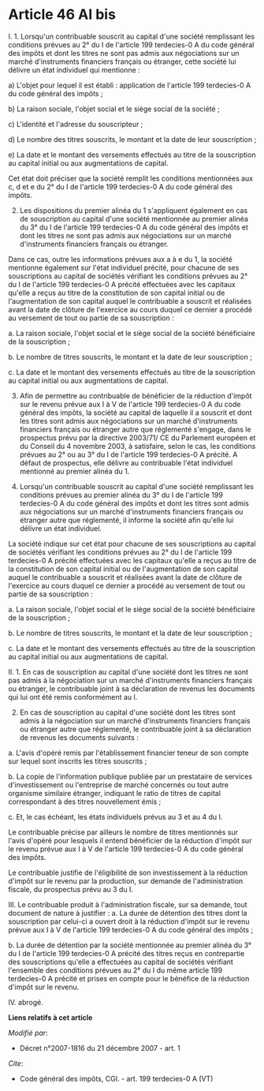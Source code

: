 # Article 46 AI bis

I. 1. Lorsqu'un contribuable souscrit au capital d'une société remplissant les conditions prévues au 2° du I de l'article 199
terdecies-0 A du code général des impôts et dont les titres ne sont pas admis aux négociations sur un marché d'instruments
financiers français ou étranger, cette société lui délivre un état individuel qui mentionne : 

a) L'objet pour lequel il est établi : application de l'article 199 terdecies-0 A du code général des impôts ; 

b) La raison sociale, l'objet social et le siège social de la société ; 

c) L'identité et l'adresse du souscripteur ; 

d) Le nombre des titres souscrits, le montant et la date de leur souscription ; 

e) La date et le montant des versements effectués au titre de la souscription au capital initial ou aux augmentations de
capital. 

Cet état doit préciser que la société remplit les conditions mentionnées aux c, d et e du 2° du I de l'article 199
terdecies-0 A du code général des impôts. 

2. Les dispositions du premier alinéa du 1 s'appliquent également en cas de souscription au capital d'une société mentionnée
au premier alinéa du 3° du I de l'article 199 terdecies-0 A du code général des impôts et dont les titres ne sont pas admis
aux négociations sur un marché d'instruments financiers français ou étranger. 

Dans ce cas, outre les informations prévues aux a à e du 1, la société mentionne également sur l'état individuel précité,
pour chacune de ses souscriptions au capital de sociétés vérifiant les conditions prévues au 2° du I de l'article 199
terdecies-0 A précité effectuées avec les capitaux qu'elle a reçus au titre de la constitution de son capital initial ou de
l'augmentation de son capital auquel le contribuable a souscrit et réalisées avant la date de clôture de l'exercice au cours
duquel ce dernier a procédé au versement de tout ou partie de sa souscription : 

a. La raison sociale, l'objet social et le siège social de la société bénéficiaire de la souscription ; 

b. Le nombre de titres souscrits, le montant et la date de leur souscription ; 

c. La date et le montant des versements effectués au titre de la souscription au capital initial ou aux augmentations de
capital. 

3. Afin de permettre au contribuable de bénéficier de la réduction d'impôt sur le revenu prévue aux I à V de l'article 199
terdecies-0 A du code général des impôts, la société au capital de laquelle il a souscrit et dont les titres sont admis aux
négociations sur un marché d'instruments financiers français ou étranger autre que réglementé s'engage, dans le prospectus
prévu par la directive 2003/71/ CE du Parlement européen et du Conseil du 4 novembre 2003, à satisfaire, selon le cas, les
conditions prévues au 2° ou au 3° du I de l'article 199 terdecies-0 A précité. A défaut de prospectus, elle délivre au
contribuable l'état individuel mentionné au premier alinéa du 1.

4. Lorsqu'un contribuable souscrit au capital d'une société remplissant les conditions prévues au premier alinéa du 3° du I
de l'article 199 terdecies-0 A du code général des impôts et dont les titres sont admis aux négociations sur un marché
d'instruments financiers français ou étranger autre que réglementé, il informe la société afin qu'elle lui délivre un état
individuel. 

La société indique sur cet état pour chacune de ses souscriptions au capital de sociétés vérifiant les conditions prévues au
2° du I de l'article 199 terdecies-0 A précité effectuées avec les capitaux qu'elle a reçus au titre de la constitution de
son capital initial ou de l'augmentation de son capital auquel le contribuable a souscrit et réalisées avant la date de
clôture de l'exercice au cours duquel ce dernier a procédé au versement de tout ou partie de sa souscription : 

a. La raison sociale, l'objet social et le siège social de la société bénéficiaire de la souscription ; 

b. Le nombre de titres souscrits, le montant et la date de leur souscription ; 

c. La date et le montant des versements effectués au titre de la souscription au capital initial ou aux augmentations de
capital. 

II. 1. En cas de souscription au capital d'une société dont les titres ne sont pas admis à la négociation sur un marché
d'instruments financiers français ou étranger, le contribuable joint à sa déclaration de revenus les documents qui lui ont
été remis conformément au I. 

2. En cas de souscription au capital d'une société dont les titres sont admis à la négociation sur un marché d'instruments
financiers français ou étranger autre que réglementé, le contribuable joint à sa déclaration de revenus les documents
suivants : 

a. L'avis d'opéré remis par l'établissement financier teneur de son compte sur lequel sont inscrits les titres souscrits ; 

b. La copie de l'information publique publiée par un prestataire de services d'investissement ou l'entreprise de marché
concernés ou tout autre organisme similaire étranger, indiquant le ratio de titres de capital correspondant à des titres
nouvellement émis ; 

c. Et, le cas échéant, les états individuels prévus au 3 et au 4 du I. 

Le contribuable précise par ailleurs le nombre de titres mentionnés sur l'avis d'opéré pour lesquels il entend bénéficier de
la réduction d'impôt sur le revenu prévue aux I à V de l'article 199 terdecies-0 A du code général des impôts. 

Le contribuable justifie de l'éligibilité de son investissement à la réduction d'impôt sur le revenu par la production, sur
demande de l'administration fiscale, du prospectus prévu au 3 du I. 

III. Le contribuable produit à l'administration fiscale, sur sa demande, tout document de nature à justifier : a. La durée de
détention des titres dont la souscription par celui-ci a ouvert droit à la réduction d'impôt sur le revenu prévue aux I à V
de l'article 199 terdecies-0 A du code général des impôts ; 

b. La durée de détention par la société mentionnée au premier alinéa du 3° du I de l'article 199 terdecies-0 A précité des
titres reçus en contrepartie des souscriptions qu'elle a effectuées au capital de sociétés vérifiant l'ensemble des
conditions prévues au 2° du I du même article 199 terdecies-0 A précité et prises en compte pour le bénéfice de la réduction
d'impôt sur le revenu. 

IV. abrogé.

**Liens relatifs à cet article**

_Modifié par_:

  - Décret n°2007-1816 du 21 décembre 2007 - art. 1

_Cite_:

  - Code général des impôts, CGI. - art. 199 terdecies-0 A (VT)
